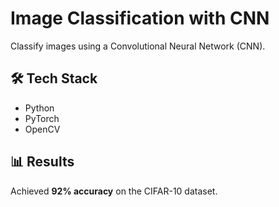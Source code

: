 # Image Classification with CNN  
Classify images using a Convolutional Neural Network (CNN).  

## 🛠️ Tech Stack  
- Python  
- PyTorch  
- OpenCV  

## 📊 Results  
Achieved **92% accuracy** on the CIFAR-10 dataset.  
